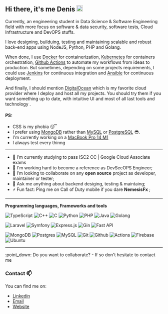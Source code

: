 ## Hi there, it's me Denis <img src="https://media.giphy.com/media/hvRJCLFzcasrR4ia7z/giphy.gif" width="20px">

Currently, an engineering student in Data Science & Software Engineering field with more focus on software & data security, software tests, Cloud Infrastructure and DevOPS stuffs.

I love designing, builduing, testing and maintaining scalable and robust back-end apps using NodeJS, Python, PHP and Golang.

When done, I use [Docker](https://docs.docker.com/) for containerization, [Kubernetes](https://kubernetes.io/docs/home/) for containers orchestration, [Github Actions](https://github.com/features/actions) to automate my workflows from ideas to production. But sometimes,  depending on some projects requirements, I could use [Jenkins](https://www.jenkins.io/) for continuous integration and [Ansible](https://www.ansible.com/) for continuous deployment. 

And finally, I should mention [DigitalOcean](https://www.digitalocean.com/?refcode=1ab2e4cb3425&utm_campaign=Referral_Invite&utm_medium=Referral_Program&utm_source=badge) which is my favorite cloud provider where I deploy and host all my projects. You should try them if you want something up to date, with intuitive UI and most of all last tools and technology .

#### PS: 
* CSS is my phobia 😴
* I prefer using [MongoDB](https://www.mongodb.com/) rather than [MySQL](https://www.mysql.com/fr/) or [PostgreSQL](https://www.postgresql.org/) 😎. 
* I'm currently working on a [MacBook Pro 14 M1](https://www.apple.com/fr/macbook-pro-14-and-16/)
* I always test every thinng
---

- 🌱 I’m currently studying to pass ISC2 CC | Google Cloud Associate exams 
- 🎯 I'm working hard to become a reference as DevSecOPS Engineer;
- 👯 I’m looking to collaborate on any **open source** project as developer, maintainer or tester;
- 💬 Ask me anything about backend desiging, testing & maintaing;
- ⚡ Fun fact: Ping me on Call of Duty mobile if you dare **NemesisFx** ;

---
**Programming languages, Frameworks and tools**

![TypeScript](https://img.shields.io/badge/typescript-%23007ACC.svg?style=for-the-badge&logo=typescript&logoColor=white) ![C++](https://img.shields.io/badge/c++-%2300599C.svg?style=for-the-badge&logo=c%2B%2B&logoColor=white) ![C](https://img.shields.io/badge/c-%2300599C.svg?style=for-the-badge&logo=c&logoColor=white) ![Python](https://img.shields.io/badge/python-%2314354C.svg?style=for-the-badge&logo=python&logoColor=yellow) ![PHP](https://img.shields.io/badge/php-%23777BB4.svg?style=for-the-badge&logo=php&logoColor=white) ![Java](https://img.shields.io/badge/java-%23E34F26.svg?style=for-the-badge&logo=java&logoColor=white) ![Golang](https://img.shields.io/badge/golang-%23007ACC.svg?style=for-the-badge&logo=go&logoColor=dark)

![Laravel](https://img.shields.io/badge/laravel-%23FF2D20.svg?style=for-the-badge&logo=laravel&logoColor=white) ![Symfony](https://img.shields.io/badge/symfony-%23777BB4.svg?style=for-the-badge&logo=symfony&logoColor=white)  ![Express.js](https://img.shields.io/badge/express.js-%23404d59.svg?style=for-the-badge&logo=express&logoColor=%2361DAFB)  ![Gin](https://img.shields.io/badge/gin-%23316192.svg?style=for-the-badge&logo=go&logoColor=white) ![Fast API](https://img.shields.io/badge/fastapi-FCC624.svg?style=for-the-badge&logo=fastapi&logoColor=white)

![MongoDB](https://img.shields.io/badge/MongoDB-%234ea94b.svg?style=for-the-badge&logo=mongodb&logoColor=white) ![Postgres](https://img.shields.io/badge/postgres-%23316192.svg?style=for-the-badge&logo=postgresql&logoColor=white) ![MySQL](https://img.shields.io/badge/mysql-%23F05033.svg?style=for-the-badge&logo=postgresql&logoColor=white) 
![Git](https://img.shields.io/badge/git-%23F05033.svg?style=for-the-badge&logo=git&logoColor=white) ![Github](https://img.shields.io/badge/github-%23121011.svg?style=for-the-badge&logo=github&logoColor=white) ![Actions](https://img.shields.io/badge/githubactions-%232671E5.svg?style=for-the-badge&logo=githubactions&logoColor=white) ![Firebase](https://img.shields.io/badge/firebase-%23039BE5.svg?style=for-the-badge&logo=firebase) ![Ubuntu](https://img.shields.io/badge/Ubuntu-FCC624?style=for-the-badge&logo=linux&logoColor=black)


<hr/>
:point_down: Do you want to collaborate? - If so don't hesitate to contact me 


### Contact 📫
You can find me on:
* [Linkedin](https://www.linkedin.com/in/denis-akpagnonite-49868b171/)
* [Email](mailto:akpagnonited@outlook.com)
* [Website](https://denisakp.com/)

